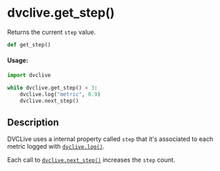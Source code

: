 # dvclive.get_step()

Returns the current `step` value.

```py
def get_step()
```

#### Usage:

```py
import dvclive

while dvclive.get_step() < 3:
    dvclive.log("metric", 0.9)
    dvclive.next_step()
```

## Description

DVCLive uses a internal property called `step` that it's associated to each
metric logged with [`dvclive.log()`].

Each call to [`dvclive.next_step()`] increases the `step` count.

[`dvclive.log()`]: /doc/dvclive/api-reference/log
[`dvclive.next_step()`]: /doc/dvclive/api-reference/next_step
